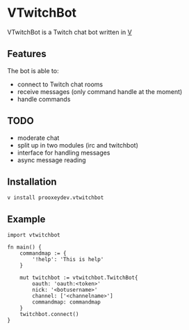 # VTwitchBot
VTwitchBot is a Twitch chat bot written in [V](https://github.com/vlang/v)

## Features
The bot is able to:
* connect to Twitch chat rooms
* receive messages (only command handle at the moment)
* handle commands

## TODO
* moderate chat
* split up in two modules (irc and twitchbot)
* interface for handling messages
* async message reading

## Installation
```
v install prooxeydev.vtwitchbot
```

## Example
```
import vtwitchbot

fn main() {
    commandmap := {
        '!help': 'This is help'
    }

    mut twitchbot := vtwitchbot.TwitchBot{
        oauth: 'oauth:<token>'
        nick: '<botusername>'
        channel: ['<channelname>']
        commandmap: commandmap
    }
    twitchbot.connect()
}
```